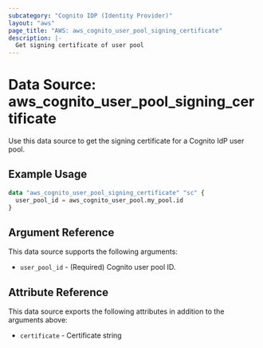 ```yaml
---
subcategory: "Cognito IDP (Identity Provider)"
layout: "aws"
page_title: "AWS: aws_cognito_user_pool_signing_certificate"
description: |-
  Get signing certificate of user pool
---
```


# Data Source: aws_cognito_user_pool_signing_certificate

Use this data source to get the signing certificate for a Cognito IdP user pool.

## Example Usage

```terraform
data "aws_cognito_user_pool_signing_certificate" "sc" {
  user_pool_id = aws_cognito_user_pool.my_pool.id
}
```

## Argument Reference

This data source supports the following arguments:

* `user_pool_id` - (Required) Cognito user pool ID.

## Attribute Reference

This data source exports the following attributes in addition to the arguments above:

* `certificate` - Certificate string
